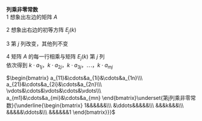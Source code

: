 **列乘非零常数**  
1 想象出左边的矩阵 $A$  
  
2 想象出右边的初等方阵 $E_j(k)$  
  
3 第 $j$ 列改变，其他列不变  
  
4 矩阵 $A$ 的每一行相乘与矩阵 $E_j(k)$ 第 $j$ 列  
依次得到 $k\cdot a_{1j}，k\cdot a_{2j}，k\cdot a_{3j}，\cdots，k\cdot a_{mj}$  
  
 $\begin{bmatrix}  
a_{11}&\cdots&a_{1i}&\cdots&a_{1n}\\\  
a_{21}&\cdots&a_{2i}&\cdots&a_{2n}\\\  
\vdots&\cdots&\vdots&\cdots&\vdots\\\  
a_{m1}&\cdots&a_{mi}&\cdots&a_{mn}  
\end{bmatrix}\underset{第j列乘非零常数}{\underline{\begin{bmatrix}  
1&&&&&&\\\  
&\ddots&&&&&\\\  
&&&k&&&\\\  
&&&&&\ddots&\\\  
&&&&&&1  
\end{bmatrix}}}$  
